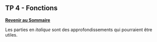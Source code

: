 ## TP 4 - Fonctions

**[Revenir au Sommaire](../README.md)**

Les parties en _italique_ sont des approfondissements qui pourraient être utiles.